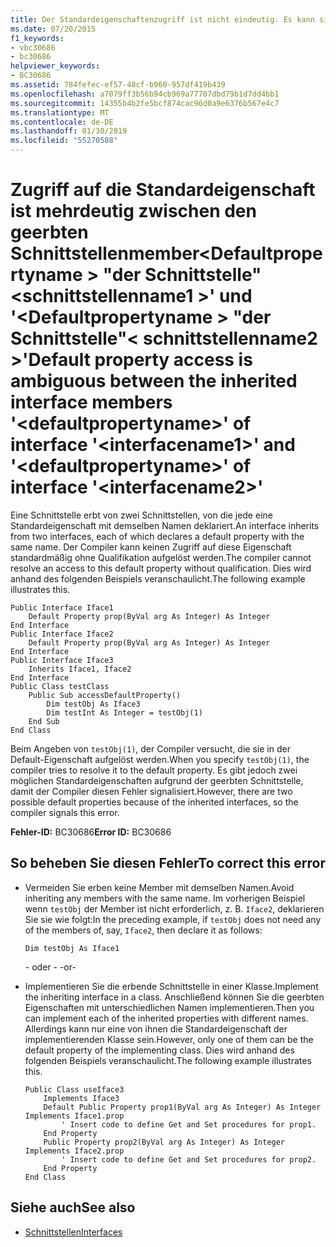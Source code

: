 ```yaml
---
title: Der Standardeigenschaftenzugriff ist nicht eindeutig. Es kann sich um den geerbten Schnittstellenmember "<defaultpropertyname>" der Schnittstelle "<interfacename1>" oder "<defaultpropertyname>" der Schnittstelle "<interfacename2>" handeln.
ms.date: 07/20/2015
f1_keywords:
- vbc30686
- bc30686
helpviewer_keywords:
- BC30686
ms.assetid: 784fefec-ef57-48cf-b960-957df419b439
ms.openlocfilehash: a7079ff3b56b94cb969a77707dbd79b1d7dd4bb1
ms.sourcegitcommit: 14355b4b2fe5bcf874cac96d0a9e6376b567e4c7
ms.translationtype: MT
ms.contentlocale: de-DE
ms.lasthandoff: 01/30/2019
ms.locfileid: "55270588"
---
```

# <a name="default-property-access-is-ambiguous-between-the-inherited-interface-members-defaultpropertyname-of-interface-interfacename1-and-defaultpropertyname-of-interface-interfacename2"></a><span data-ttu-id="7f020-102">Zugriff auf die Standardeigenschaft ist mehrdeutig zwischen den geerbten Schnittstellenmember\<Defaultpropertyname > "der Schnittstelle"\<schnittstellenname1 >' und '\<Defaultpropertyname > "der Schnittstelle"\< schnittstellenname2 >'</span><span class="sxs-lookup"><span data-stu-id="7f020-102">Default property access is ambiguous between the inherited interface members '\<defaultpropertyname>' of interface '\<interfacename1>' and '\<defaultpropertyname>' of interface '\<interfacename2>'</span></span>
<span data-ttu-id="7f020-103">Eine Schnittstelle erbt von zwei Schnittstellen, von die jede eine Standardeigenschaft mit demselben Namen deklariert.</span><span class="sxs-lookup"><span data-stu-id="7f020-103">An interface inherits from two interfaces, each of which declares a default property with the same name.</span></span> <span data-ttu-id="7f020-104">Der Compiler kann keinen Zugriff auf diese Eigenschaft standardmäßig ohne Qualifikation aufgelöst werden.</span><span class="sxs-lookup"><span data-stu-id="7f020-104">The compiler cannot resolve an access to this default property without qualification.</span></span> <span data-ttu-id="7f020-105">Dies wird anhand des folgenden Beispiels veranschaulicht.</span><span class="sxs-lookup"><span data-stu-id="7f020-105">The following example illustrates this.</span></span>  
  
```  
Public Interface Iface1  
    Default Property prop(ByVal arg As Integer) As Integer  
End Interface  
Public Interface Iface2  
    Default Property prop(ByVal arg As Integer) As Integer  
End Interface  
Public Interface Iface3  
    Inherits Iface1, Iface2  
End Interface  
Public Class testClass  
    Public Sub accessDefaultProperty()  
        Dim testObj As Iface3  
        Dim testInt As Integer = testObj(1)  
    End Sub  
End Class  
```  
  
 <span data-ttu-id="7f020-106">Beim Angeben von `testObj(1)`, der Compiler versucht, die sie in der Default-Eigenschaft aufgelöst werden.</span><span class="sxs-lookup"><span data-stu-id="7f020-106">When you specify `testObj(1)`, the compiler tries to resolve it to the default property.</span></span> <span data-ttu-id="7f020-107">Es gibt jedoch zwei möglichen Standardeigenschaften aufgrund der geerbten Schnittstelle, damit der Compiler diesen Fehler signalisiert.</span><span class="sxs-lookup"><span data-stu-id="7f020-107">However, there are two possible default properties because of the inherited interfaces, so the compiler signals this error.</span></span>  
  
 <span data-ttu-id="7f020-108">**Fehler-ID:** BC30686</span><span class="sxs-lookup"><span data-stu-id="7f020-108">**Error ID:** BC30686</span></span>  
  
## <a name="to-correct-this-error"></a><span data-ttu-id="7f020-109">So beheben Sie diesen Fehler</span><span class="sxs-lookup"><span data-stu-id="7f020-109">To correct this error</span></span>  
  
-   <span data-ttu-id="7f020-110">Vermeiden Sie erben keine Member mit demselben Namen.</span><span class="sxs-lookup"><span data-stu-id="7f020-110">Avoid inheriting any members with the same name.</span></span> <span data-ttu-id="7f020-111">Im vorherigen Beispiel wenn `testObj` der Member ist nicht erforderlich, z. B. `Iface2`, deklarieren Sie sie wie folgt:</span><span class="sxs-lookup"><span data-stu-id="7f020-111">In the preceding example, if `testObj` does not need any of the members of, say, `Iface2`, then declare it as follows:</span></span>  
  
    ```  
    Dim testObj As Iface1  
    ```  
  
     <span data-ttu-id="7f020-112">- oder - </span><span class="sxs-lookup"><span data-stu-id="7f020-112">-or-</span></span>  
  
-   <span data-ttu-id="7f020-113">Implementieren Sie die erbende Schnittstelle in einer Klasse.</span><span class="sxs-lookup"><span data-stu-id="7f020-113">Implement the inheriting interface in a class.</span></span> <span data-ttu-id="7f020-114">Anschließend können Sie die geerbten Eigenschaften mit unterschiedlichen Namen implementieren.</span><span class="sxs-lookup"><span data-stu-id="7f020-114">Then you can implement each of the inherited properties with different names.</span></span> <span data-ttu-id="7f020-115">Allerdings kann nur eine von ihnen die Standardeigenschaft der implementierenden Klasse sein.</span><span class="sxs-lookup"><span data-stu-id="7f020-115">However, only one of them can be the default property of the implementing class.</span></span> <span data-ttu-id="7f020-116">Dies wird anhand des folgenden Beispiels veranschaulicht.</span><span class="sxs-lookup"><span data-stu-id="7f020-116">The following example illustrates this.</span></span>  
  
    ```  
    Public Class useIface3  
        Implements Iface3  
        Default Public Property prop1(ByVal arg As Integer) As Integer Implements Iface1.prop  
            ' Insert code to define Get and Set procedures for prop1.  
        End Property  
        Public Property prop2(ByVal arg As Integer) As Integer Implements Iface2.prop  
            ' Insert code to define Get and Set procedures for prop2.  
        End Property  
    End Class  
    ```  
  
## <a name="see-also"></a><span data-ttu-id="7f020-117">Siehe auch</span><span class="sxs-lookup"><span data-stu-id="7f020-117">See also</span></span>
- [<span data-ttu-id="7f020-118">Schnittstellen</span><span class="sxs-lookup"><span data-stu-id="7f020-118">Interfaces</span></span>](../../../visual-basic/programming-guide/language-features/interfaces/index.md)
